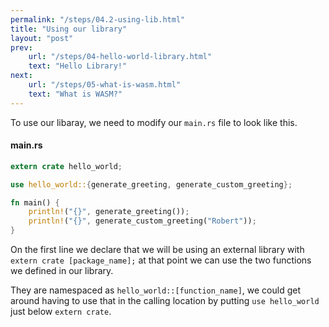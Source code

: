 ```yaml
---
permalink: "/steps/04.2-using-lib.html"
title: "Using our library"
layout: "post"
prev:
    url: "/steps/04-hello-world-library.html"
    text: "Hello Library!"
next: 
    url: "/steps/05-what-is-wasm.html"
    text: "What is WASM?"
---
```

<div class="explain">

To use our libaray, we need to modify our <code>main.rs</code> file to look like this.
</div>

#### main.rs
```rust
extern crate hello_world;

use hello_world::{generate_greeting, generate_custom_greeting};

fn main() {
    println!("{}", generate_greeting());
    println!("{}", generate_custom_greeting("Robert"));
}
```
<div class="explain">

On the first line we declare that we will be using an external library with <code>extern crate [package_name];</code>
at that point we can use the two functions we defined in our library.

They are namespaced as <code>hello_world::[function_name]</code>, we could get around having to use that in the calling location by putting <code>use hello_world</code> just below <code>extern crate</code>.
</div>